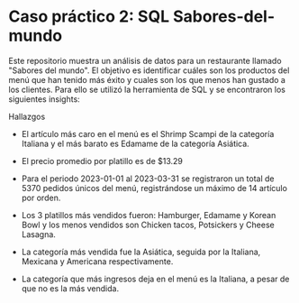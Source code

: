 # Caso práctico 2: SQL Sabores-del-mundo

Este repositorio muestra un análisis de datos para un restaurante llamado "Sabores del mundo". El objetivo es identificar cuáles son los productos del menú que han tenido más éxito y cuales son los que menos han gustado a los clientes.
Para ello se utilizó la herramienta de SQL y se encontraron los siguientes insights:

Hallazgos

- El artículo más caro en el menú es el Shrimp Scampi de la categoría Italiana y el más barato es Edamame de la categoría Asiática.

- El precio promedio por platillo es de $13.29

- Para el periodo 2023-01-01 al 2023-03-31 se registraron un total de 5370 pedidos únicos del menú, registrándose un máximo de 14 artículo por orden.

- Los 3 platillos más vendidos fueron: Hamburger, Edamame y Korean Bowl y los menos vendidos son Chicken tacos, Potsickers y Cheese Lasagna.

- La categoría más vendida fue la Asiática, seguida por la Italiana, Mexicana y Americana respectivamente. 

- La categoría que más ingresos deja en el menú es la Italiana, a pesar de que no es la más vendida.
